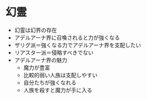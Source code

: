 # 幻霊
- 幻霊は幻界の存在
- アデルアーナ界に召喚されると力が強くなる
- ザリグ派＝強くなる力でアデルアーナ界を支配したい
- リアスター派＝侵略すべきでない
- アデルアーナ界の魅力
  - 魔力が豊富
  - 比較的弱い人族は支配しやすい
  - 自分たちが強くなれる
  - 人族を殺すと魔力が手に入る

